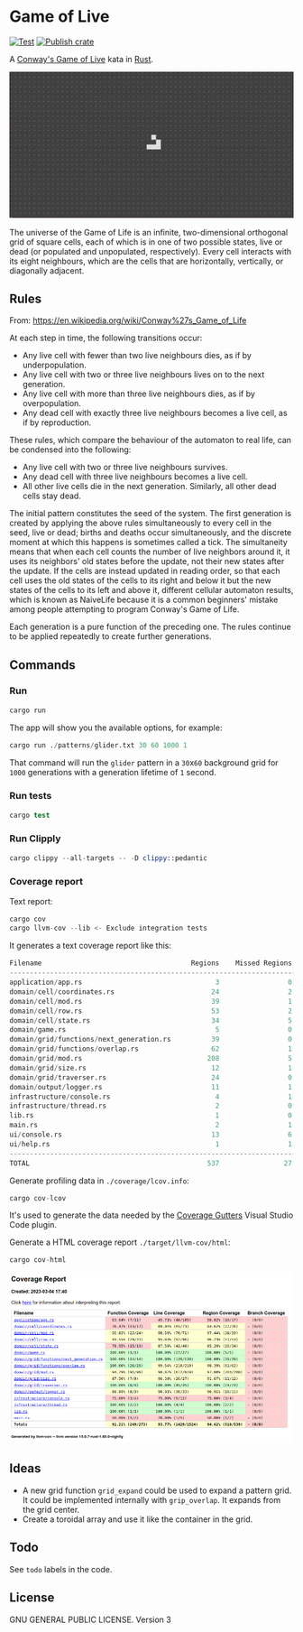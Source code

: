 # Game of Live

[![Test](https://github.com/josecelano/game-of-life/actions/workflows/test.yml/badge.svg)](https://github.com/josecelano/game-of-life/actions/workflows/test.yml) [![Publish crate](https://github.com/josecelano/game-of-life/actions/workflows/publish_crate.yml/badge.svg)](https://github.com/josecelano/game-of-life/actions/workflows/publish_crate.yml)

A [Conway's Game of Live](https://en.wikipedia.org/wiki/Conway%27s_Game_of_Life) kata in [Rust](https://www.rust-lang.org/).

![Game of Life](./docs/media/game-of-life.gif)

The universe of the Game of Life is an infinite, two-dimensional orthogonal grid of square cells, each of which is in one of two possible states, live or dead (or populated and unpopulated, respectively). Every cell interacts with its eight neighbours, which are the cells that are horizontally, vertically, or diagonally adjacent.

## Rules

From: <https://en.wikipedia.org/wiki/Conway%27s_Game_of_Life>

 At each step in time, the following transitions occur:

- Any live cell with fewer than two live neighbours dies, as if by underpopulation.
- Any live cell with two or three live neighbours lives on to the next generation.
- Any live cell with more than three live neighbours dies, as if by overpopulation.
- Any dead cell with exactly three live neighbours becomes a live cell, as if by reproduction.

These rules, which compare the behaviour of the automaton to real life, can be condensed into the following:

- Any live cell with two or three live neighbours survives.
- Any dead cell with three live neighbours becomes a live cell.
- All other live cells die in the next generation. Similarly, all other dead cells stay dead.

The initial pattern constitutes the seed of the system. The first generation is created by applying the above rules simultaneously to every cell in the seed, live or dead; births and deaths occur simultaneously, and the discrete moment at which this happens is sometimes called a tick. The simultaneity means that when each cell counts the number of live neighbors around it, it uses its neighbors' old states before the update, not their new states after the update. If the cells are instead updated in reading order, so that each cell uses the old states of the cells to its right and below it but the new states of the cells to its left and above it, different cellular automaton results, which is known as NaiveLife because it is a common beginners' mistake among people attempting to program Conway's Game of Life.

Each generation is a pure function of the preceding one. The rules continue to be applied repeatedly to create further generations.

## Commands

### Run

```s
cargo run
```

The app will show you the available options, for example:

```s
cargo run ./patterns/glider.txt 30 60 1000 1
```

That command will run the `glider` pattern in a `30`x`60` background grid for `1000` generations with a generation lifetime of `1` second.

### Run tests

```s
cargo test
```

### Run Clipply

```s
cargo clippy --all-targets -- -D clippy::pedantic
```

### Coverage report

Text report:

```s
cargo cov
cargo llvm-cov --lib <- Exclude integration tests
```

It generates a text coverage report like this:

```s
Filename                                     Regions    Missed Regions     Cover   Functions  Missed Functions  Executed       Lines      Missed Lines     Cover    Branches   Missed Branches     Cover
--------------------------------------------------------------------------------------------------------------------------------------------------------------------------------------------------------------------------------------------------
application/app.rs                                 3                 0   100.00%           3                 0   100.00%          22                 0   100.00%           0                 0         -
domain/cell/coordinates.rs                        24                 2    91.67%          15                 2    86.67%          67                 2    97.01%           0                 0         -
domain/cell/mod.rs                                39                 1    97.44%          24                 1    95.83%          71                 1    98.59%           0                 0         -
domain/cell/row.rs                                53                 2    96.23%          31                 2    93.55%          96                 4    95.83%           0                 0         -
domain/cell/state.rs                              34                 5    85.29%          19                 4    78.95%          48                 6    87.50%           0                 0         -
domain/game.rs                                     5                 0   100.00%           1                 0   100.00%          27                 0   100.00%           0                 0         -
domain/grid/functions/next_generation.rs          39                 0   100.00%          14                 0   100.00%         139                 0   100.00%           0                 0         -
domain/grid/functions/overlap.rs                  62                 1    98.39%          26                 0   100.00%         219                 1    99.54%           0                 0         -
domain/grid/mod.rs                               208                 5    97.60%          96                 5    94.79%         619                 7    98.87%           0                 0         -
domain/grid/size.rs                               12                 1    91.67%           8                 1    87.50%          27                 1    96.30%           0                 0         -
domain/grid/traverser.rs                          24                 0   100.00%           8                 0   100.00%          45                 0   100.00%           0                 0         -
domain/output/logger.rs                           11                 1    90.91%           9                 1    88.89%          33                 3    90.91%           0                 0         -
infrastructure/console.rs                          4                 1    75.00%           4                 1    75.00%          12                 3    75.00%           0                 0         -
infrastructure/thread.rs                           2                 0   100.00%           2                 0   100.00%           4                 0   100.00%           0                 0         -
lib.rs                                             1                 0   100.00%           1                 0   100.00%           1                 0   100.00%           0                 0         -
main.rs                                            2                 1    50.00%           2                 1    50.00%           5                 4    20.00%           0                 0         -
ui/console.rs                                     13                 6    53.85%           7                 3    57.14%          55                29    47.27%           0                 0         -
ui/help.rs                                         1                 1     0.00%           1                 1     0.00%          28                28     0.00%           0                 0         -
--------------------------------------------------------------------------------------------------------------------------------------------------------------------------------------------------------------------------------------------------
TOTAL                                            537                27    94.97%         271                22    91.88%        1518                89    94.14%           0                 0         -
```

Generate profiling data in `./coverage/lcov.info`:

```s
cargo cov-lcov
```

It's used to generate the data needed by the [Coverage Gutters](https://marketplace.visualstudio.com/items?itemName=ryanluker.vscode-coverage-gutters) Visual Studio Code plugin.

Generate a HTML coverage report `./target/llvm-cov/html`:

```s
cargo cov-html
```

![Game of Life](./docs/media/coverage-html-report.png)

## Ideas

- A new grid function `grid_expand` could be used to expand a pattern grid. It could be implemented internally with `grip_overlap`. It expands from the grid center.
- Create a toroidal array and use it like the container in the grid.

## Todo

See `todo` labels in the code.

## License

GNU GENERAL PUBLIC LICENSE. Version 3

